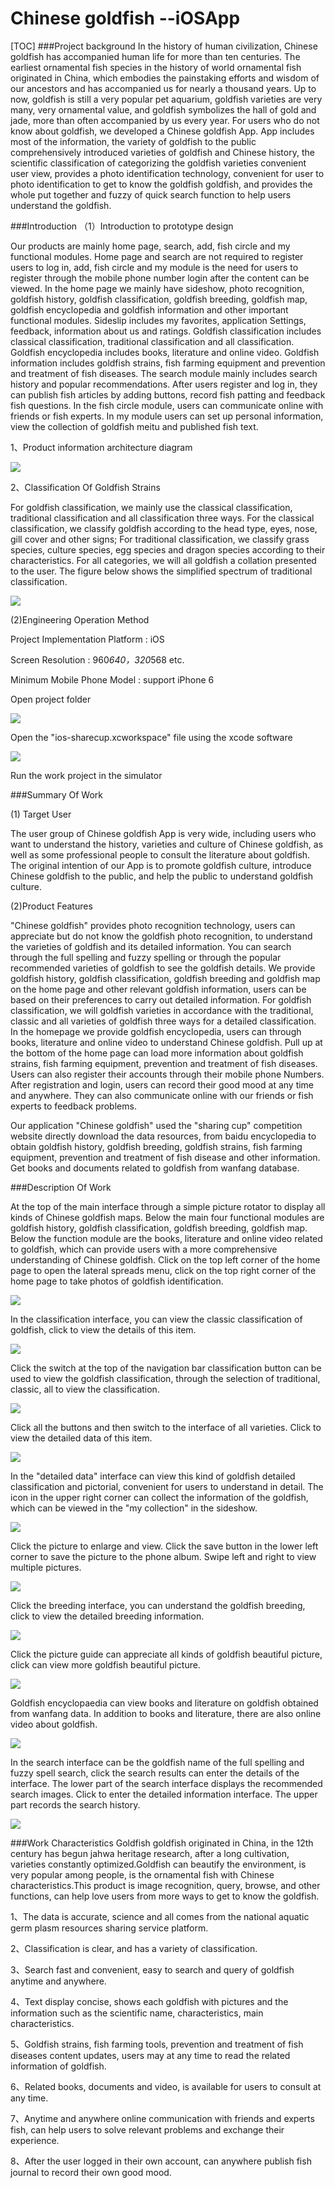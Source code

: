 # Chinese goldfish --iOSApp


[TOC]
###Project background
In the history of human civilization, Chinese goldfish has accompanied human life for more than ten centuries. The earliest ornamental fish species in the history of world ornamental fish originated in China, which embodies the painstaking efforts and wisdom of our ancestors and has accompanied us for nearly a thousand years. Up to now, goldfish is still a very popular pet aquarium, goldfish varieties are very many, very ornamental value, and goldfish symbolizes the hall of gold and jade, more than often accompanied by us every year. For users who do not know about goldfish, we developed a Chinese goldfish App. App includes most of the information, the variety of goldfish to the public comprehensively introduced varieties of goldfish and Chinese history, the scientific classification of categorizing the goldfish varieties convenient user view, provides a photo identification technology, convenient for user to photo identification to get to know the goldfish goldfish, and provides the whole put together and fuzzy of quick search function to help users understand the goldfish.
	
###Introduction
（1）Introduction to prototype design

Our products are mainly home page, search, add, fish circle and my functional modules. Home page and search are not required to register users to log in, add, fish circle and my module is the need for users to register through the mobile phone number login after the content can be viewed. In the home page we mainly have sideshow, photo recognition, goldfish history, goldfish classification, goldfish breeding, goldfish map, goldfish encyclopedia and goldfish information and other important functional modules. Sideslip includes my favorites, application Settings, feedback, information about us and ratings. Goldfish classification includes classical classification, traditional classification and all classification. Goldfish encyclopedia includes books, literature and online video. Goldfish information includes goldfish strains, fish farming equipment and prevention and treatment of fish diseases. The search module mainly includes search history and popular recommendations. After users register and log in, they can publish fish articles by adding buttons, record fish patting and feedback fish questions. In the fish circle module, users can communicate online with friends or fish experts. In my module users can set up personal information, view the collection of goldfish meitu and published fish text.

1、Product information architecture diagram

![](https://ws1.sinaimg.cn/large/007fLiCegy1fxq2djvccuj30x1136jtt.jpg)

2、Classification Of Goldfish Strains

For goldfish classification, we mainly use the classical classification, traditional classification and all classification three ways. For the classical classification, we classify goldfish according to the head type, eyes, nose, gill cover and other signs; For traditional classification, we classify grass species, culture species, egg species and dragon species according to their characteristics. For all categories, we will all goldfish a collation presented to the user. The figure below shows the simplified spectrum of traditional classification.

![](https://ws1.sinaimg.cn/large/007fLiCegy1fxq2dqn3u8j30ig0oj426.jpg)

  (2)Engineering Operation Method
  
  Project Implementation Platform : iOS
  
  Screen Resolution : 960*640，320*568 etc.
  
  Minimum Mobile Phone Model : support iPhone 6
  
  Open project folder
  
  ![](https://ws1.sinaimg.cn/large/007fLiCegy1fxq2dutubqj30ok0dmmzc.jpg)
  
  Open the "ios-sharecup.xcworkspace" file using the xcode software
  
  ![](https://ws1.sinaimg.cn/large/007fLiCegy1fxq2dyzjrpj311p0r3jtw.jpg)
  
  Run the work project in the simulator
  
###Summary Of Work

  (1) Target User
  
The user group of Chinese goldfish App is very wide, including users who want to understand the history, varieties and culture of Chinese goldfish, as well as some professional people to consult the literature about goldfish. The original intention of our App is to promote goldfish culture, introduce Chinese goldfish to the public, and help the public to understand goldfish culture.

  (2)Product Features
  
  "Chinese goldfish" provides photo recognition technology, users can appreciate but do not know the goldfish photo recognition, to understand the varieties of goldfish and its detailed information. You can search through the full spelling and fuzzy spelling or through the popular recommended varieties of goldfish to see the goldfish details. We provide goldfish history, goldfish classification, goldfish breeding and goldfish map on the home page and other relevant goldfish information, users can be based on their preferences to carry out detailed information. For goldfish classification, we will goldfish varieties in accordance with the traditional, classic and all varieties of goldfish three ways for a detailed classification. In the homepage we provide goldfish encyclopedia, users can through books, literature and online video to understand Chinese goldfish. Pull up at the bottom of the home page can load more information about goldfish strains, fish farming equipment, prevention and treatment of fish diseases. Users can also register their accounts through their mobile phone Numbers. After registration and login, users can record their good mood at any time and anywhere. They can also communicate online with our friends or fish experts to feedback problems.
  
Our application "Chinese goldfish" used the "sharing cup" competition website directly download the data resources, from baidu encyclopedia to obtain goldfish history, goldfish breeding, goldfish strains, fish farming equipment, prevention and treatment of fish disease and other information. Get books and documents related to goldfish from wanfang database.

###Description Of Work

At the top of the main interface through a simple picture rotator to display all kinds of Chinese goldfish maps. Below the main four functional modules are goldfish history, goldfish classification, goldfish breeding, goldfish map. Below the function module are the books, literature and online video related to goldfish, which can provide users with a more comprehensive understanding of Chinese goldfish. Click on the top left corner of the home page to open the lateral spreads menu, click on the top right corner of the home page to take photos of goldfish identification.

![](https://ws1.sinaimg.cn/large/007fLiCegy1fxq2tyj2xtj30as0j745l.jpg)

In the classification interface, you can view the classic classification of goldfish, click to view the details of this item.

![](https://ws1.sinaimg.cn/large/007fLiCely1fxpaj3iwk8j30as0j747f.jpg)

Click the switch at the top of the navigation bar classification button can be used to view the goldfish classification, through the selection of traditional, classic, all to view the classification.

![](https://ws1.sinaimg.cn/large/007fLiCegy1fxq2ttyhijj30as0j7n3s.jpg)

Click all the buttons and then switch to the interface of all varieties. Click to view the detailed data of this item.

![](https://ws1.sinaimg.cn/large/007fLiCely1fxpaj3prhgj30as0j7alg.jpg)

In the "detailed data" interface can view this kind of goldfish detailed classification and pictorial, convenient for users to understand in detail. The icon in the upper right corner can collect the information of the goldfish, which can be viewed in the "my collection" in the sideshow.

![](https://ws1.sinaimg.cn/large/007fLiCely1fxpaj3x656j30as0j60zn.jpg)

Click the picture to enlarge and view. Click the save button in the lower left corner to save the picture to the phone album. Swipe left and right to view multiple pictures.

![](https://ws1.sinaimg.cn/large/007fLiCegy1fxq2zvfruwj30ar0j6ae3.jpg)

Click the breeding interface, you can understand the goldfish breeding, click to view the detailed breeding information.

![](https://ws1.sinaimg.cn/large/007fLiCegy1fxq3ttc49lj30as0j8aez.jpg)

Click the picture guide can appreciate all kinds of goldfish beautiful picture, click can view more goldfish beautiful picture.

![](https://ws1.sinaimg.cn/large/007fLiCegy1fxq3txm795j30as0j7do9.jpg)

Goldfish encyclopaedia can view books and literature on goldfish obtained from wanfang data. In addition to books and literature, there are also online video about goldfish.

![](https://ws1.sinaimg.cn/large/007fLiCegy1fxq2zq2mwuj30as0j70zg.jpg)

In the search interface can be the goldfish name of the full spelling and fuzzy spell search, click the search results can enter the details of the interface. The lower part of the search interface displays the recommended search images. Click to enter the detailed information interface. The upper part records the search history.

![](https://ws1.sinaimg.cn/large/007fLiCegy1fxq2zrqs0qj30as0j640s.jpg)

###Work Characteristics
Goldfish goldfish originated in China, in the 12th century has begun jahwa heritage research, after a long cultivation, varieties constantly optimized.Goldfish can beautify the environment, is very popular among people, is the ornamental fish with Chinese characteristics.This product is image recognition, query, browse, and other functions, can help love users from more ways to get to know the goldfish.

1、The data is accurate, science and all comes from the national aquatic germ plasm resources sharing service platform.

2、Classification is clear, and has a variety of classification.

3、Search fast and convenient, easy to search and query of goldfish anytime and anywhere.

4、Text display concise, shows each goldfish with pictures and the information such as the scientific name, characteristics, main characteristics.

5、Goldfish strains, fish farming tools, prevention and treatment of fish diseases content updates, users may at any time to read the related information of goldfish.

6、Related books, documents and video, is available for users to consult at any time.

7、Anytime and anywhere online communication with friends and experts fish, can help users to solve relevant problems and exchange their experience.

8、After the user logged in their own account, can anywhere publish fish journal to record their own good mood.



